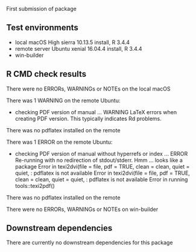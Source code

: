 First submission of package

## Test environments
* local macOS High sierra 10.13.5 install, R 3.4.4
* remote server Ubuntu xenial 16.04.4 install, R 3.4.4
* win-builder

## R CMD check results
There were no ERRORs, WARNINGs or NOTEs on the local macOS

There was 1 WARNING on the remote Ubuntu:
* checking PDF version of manual ... WARNING
LaTeX errors when creating PDF version.
This typically indicates Rd problems.

There was no pdflatex installed on the remote

There was 1 ERROR on the remote Ubuntu:
* checking PDF version of manual without hyperrefs or index ... ERROR
Re-running with no redirection of stdout/stderr.
Hmm ... looks like a package
Error in texi2dvi(file = file, pdf = TRUE, clean = clean, quiet = quiet,  : 
  pdflatex is not available
Error in texi2dvi(file = file, pdf = TRUE, clean = clean, quiet = quiet,  : 
  pdflatex is not available
Error in running tools::texi2pdf()

There was no pdflatex installed on the remote

There were no ERRORs, WARNINGs or NOTEs on win-builder

## Downstream dependencies
There are currently no downstream dependencies for this package